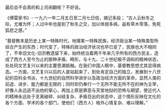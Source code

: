 最后会不会真的和上司闹翻呢？不好说。

《傅雷家书》- 一九六一年二月五日至二月七日信，摘记多段；
“古人云秋冬之际，尤难为怀；人过中年也是到了秋冬之交，加以体弱多病，益有草木零落，免死狐悲之感。”

“基督教本是历史上某一特殊时代，地理某一特殊民族，经济政治某一特殊类型所综合产生的东西；时代变了，特殊的政治经济状况也早已变了，民族也大不相同了，不幸旧文化-旧宗教遗留下来，始终统治着两千年来几乎所有的西方民主，造成了西方人至今为止的那种矛盾、畸形，与十九、二十世纪极不调和的精神状态，处处同文艺复兴以来的主要思潮抵触。在我们中国人眼中，基督教思想尤其显得病态。一方面，文艺复兴以后的人是站起来了，到处肯定自己的独立，发展到十八世纪的百科全书派，十九世纪的自然科学进步以及政治经济方面的革命，显然人类的前途、进步、能力都是无限的；同时却仍奉行一个无所不能无所不在的神为主宰，好像人永远逃不出他的掌心，再加上原是罪恶与天堂地狱的恐怖与期望，使近代人的精神永远处于支离破碎、纠结复杂、矛盾百出的状态中，这个情形反映在文化的各个方面、学术的各个部门，使他们（西方人）格外心情复杂、难以理解。”
